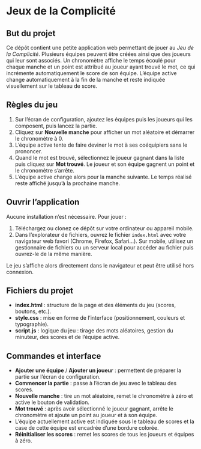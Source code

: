 # Jeux de la Complicité

## But du projet
Ce dépôt contient une petite application web permettant de jouer au *Jeu de la Complicité*. Plusieurs équipes peuvent être créées ainsi que des joueurs qui leur sont associés. Un chronomètre affiche le temps écoulé pour chaque manche et un point est attribué au joueur ayant trouvé le mot, ce qui incrémente automatiquement le score de son équipe. L’équipe active change automatiquement à la fin de la manche et reste indiquée visuellement sur le tableau de score.

## Règles du jeu
1. Sur l’écran de configuration, ajoutez les équipes puis les joueurs qui les composent, puis lancez la partie.
2. Cliquez sur **Nouvelle manche** pour afficher un mot aléatoire et démarrer le chronomètre à 0.
3. L’équipe active tente de faire deviner le mot à ses coéquipiers sans le prononcer.
4. Quand le mot est trouvé, sélectionnez le joueur gagnant dans la liste puis cliquez sur **Mot trouvé**. Le joueur et son équipe gagnent un point et le chronomètre s’arrête.
5. L’équipe active change alors pour la manche suivante. Le temps réalisé reste affiché jusqu’à la prochaine manche.

## Ouvrir l’application
Aucune installation n’est nécessaire. Pour jouer :
1. Téléchargez ou clonez ce dépôt sur votre ordinateur ou appareil mobile.
2. Dans l’explorateur de fichiers, ouvrez le fichier `index.html` avec votre navigateur web favori (Chrome, Firefox, Safari…). Sur mobile, utilisez un gestionnaire de fichiers ou un serveur local pour accéder au fichier puis ouvrez-le de la même manière.

Le jeu s’affiche alors directement dans le navigateur et peut être utilisé hors connexion.

## Fichiers du projet
- **index.html** : structure de la page et des éléments du jeu (scores, boutons, etc.).
- **style.css** : mise en forme de l’interface (positionnement, couleurs et typographie).
- **script.js** : logique du jeu : tirage des mots aléatoires, gestion du minuteur, des scores et de l’équipe active.

## Commandes et interface
- **Ajouter une équipe** / **Ajouter un joueur** : permettent de préparer la partie sur l’écran de configuration.
- **Commencer la partie** : passe à l’écran de jeu avec le tableau des scores.
- **Nouvelle manche** : tire un mot aléatoire, remet le chronomètre à zéro et active le bouton de validation.
- **Mot trouvé** : après avoir sélectionné le joueur gagnant, arrête le chronomètre et ajoute un point au joueur et à son équipe.
- L’équipe actuellement active est indiquée sous le tableau de scores et la case de cette équipe est encadrée d’une bordure colorée.
- **Réinitialiser les scores** : remet les scores de tous les joueurs et équipes à zéro.
